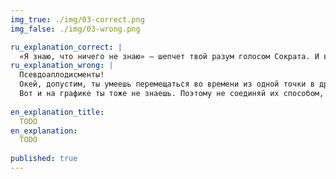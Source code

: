 ```yaml
---
img_true: ./img/03-correct.png
img_false: ./img/03-wrong.png

ru_explanation_correct: |
  «Я знаю, что ничего не знаю» — шепчет твой разум голосом Сократа. И вы оба правы: значения между точками неизвестны, а значит соединять их может только безопасная прямая.
ru_explanation_wrong: |
  Псевдоаплодисменты! 
  Окей, допустим, ты умеешь перемещаться во времени из одной точки в другую. Ты знаешь, что произойдет между точками? Нет. 
  Вот и на графике ты тоже не знаешь. Поэтому не соединяй их способом, который даст надежду, что ты в курсе произошедшего. Выбери простой и безопасный способ — соедини прямой линией.  
  
en_explanation_title:
  TODO
en_explanation:
  TODO
  
published: true
---
```


